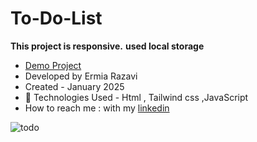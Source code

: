 # To-Do-List
**This project is responsive.**
**used local storage**

- [Demo Project](https://ermiarzv.github.io/To-Do-List-localStorage/)
- Developed by Ermia Razavi
- Created - January 2025
- 🤖 Technologies Used - Html , Tailwind css ,JavaScript
- How to reach me : with my
[linkedin](https://www.linkedin.com/in/ermia-razavi-a611312a3/)

![todo](https://github.com/user-attachments/assets/0f0351b7-2c73-4f9b-9d18-a8976d2ff183)
